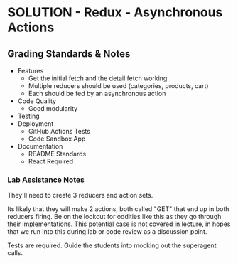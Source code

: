 # SOLUTION - Redux - Asynchronous Actions

## Grading Standards & Notes

- Features
  - Get the initial fetch and the detail fetch working
  - Multiple reducers should be used (categories, products, cart)
  - Each should be fed by an asynchronous action
- Code Quality
  - Good modularity
- Testing
- Deployment
  - GitHub Actions Tests
  - Code Sandbox App
- Documentation
  - README Standards
  - React Required

### Lab Assistance Notes

They'll need to create 3 reducers and action sets.

Its likely that they will make 2 actions, both called "GET" that end up in both reducers firing. Be on the lookout for oddities like this as they go through their implementations.  This potential case is not covered in lecture, in hopes that we run into this during lab or code review as a discussion point.

Tests are required. Guide the students into mocking out the superagent calls.
